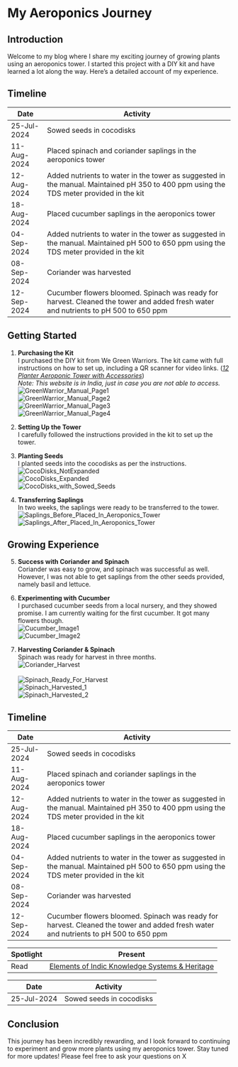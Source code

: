 # My Aeroponics Journey

## Introduction
Welcome to my blog where I share my exciting journey of growing plants using an aeroponics tower. I started this project with a DIY kit and have learned a lot along the way. Here’s a detailed account of my experience.

## Timeline
Date | Activity
------------- | -----------------
25-Jul-2024 | Sowed seeds in cocodisks
11-Aug-2024 | Placed spinach and coriander saplings in the aeroponics tower
12-Aug-2024 | Added nutrients to water in the tower as suggested in the manual. Maintained pH 350 to 400 ppm using the TDS meter provided in the kit
18-Aug-2024 | Placed cucumber saplings in the aeroponics tower
04-Sep-2024 | Added nutrients to water in the tower as suggested in the manual. Maintained pH 500 to 650 ppm using the TDS meter provided in the kit
08-Sep-2024 | Coriander was harvested
12-Sep-2024 | Cucumber flowers bloomed. Spinach was ready for harvest. Cleaned the tower and added fresh water and nutrients to pH 500 to 650 ppm


## Getting Started
1. **Purchasing the Kit**  
   I purchased the DIY kit from We Green Warriors. The kit came with full instructions on how to set up, including a QR scanner for video links. 
   (_<a href="https://www.wegreenwarriors.org/product-page/12-planter-aeroponic-tower-with-accessories" target="_blank">12 Planter Aeroponic Tower with Accessories</a>_)
   <br> _Note: This website is in India, just in case you are not able to access._
   <img src="https://deepuhub.github.io/images/Aeroponics/GreenWarrior_Manual_Page1.jpeg" alt="GreenWarrior_Manual_Page1"> 
   <br>
   <img src="https://deepuhub.github.io/images/Aeroponics/GreenWarrior_Manual_Page2.jpeg" alt="GreenWarrior_Manual_Page2"> 
   <br>
   <img src="https://deepuhub.github.io/images/Aeroponics/GreenWarrior_Manual_Page3.jpeg" alt="GreenWarrior_Manual_Page3"> 
   <br>
   <img src="https://deepuhub.github.io/images/Aeroponics/GreenWarrior_Manual_Page4.jpeg" alt="GreenWarrior_Manual_Page4"> 
   <br>

3. **Setting Up the Tower**  
   I carefully followed the instructions provided in the kit to set up the tower. 

4. **Planting Seeds**  
   I planted seeds into the cocodisks as per the instructions.
   <img src="https://deepuhub.github.io/images/Aeroponics/CocoDisks_NotExpanded.jpeg" alt="CocoDisks_NotExpanded"> 
   <br>
   <img src="https://deepuhub.github.io/images/Aeroponics/CocoDisks_Expanded.jpeg" alt="CocoDisks_Expanded"> 
   <br>
   <img src="https://deepuhub.github.io/images/Aeroponics/CocoDisks_with_Sowed_Seeds.jpeg" alt="CocoDisks_with_Sowed_Seeds"> 

5. **Transferring Saplings**  
   In two weeks, the saplings were ready to be transferred to the tower.
   <br>
   <img src="https://deepuhub.github.io/images/Aeroponics/Saplings_Before_Placed_In_Aeroponics_Tower.jpeg" alt="Saplings_Before_Placed_In_Aeroponics_Tower"> 
   <br>
   <img src="https://deepuhub.github.io/images/Aeroponics/Saplings_After_Placed_In_Aeroponics_Tower.jpeg" alt="Saplings_After_Placed_In_Aeroponics_Tower"> 
   

## Growing Experience
5. **Success with Coriander and Spinach**  
   Coriander was easy to grow, and spinach was successful as well. However, I was not able to get saplings from the other seeds provided, namely basil and lettuce.   

6. **Experimenting with Cucumber**  
   I purchased cucumber seeds from a local nursery, and they showed promise. I am currently waiting for the first cucumber. It got many flowers though.
   <br>
   <img src="https://deepuhub.github.io/images/Aeroponics/Cucumber_Image1.jpeg" alt="Cucumber_Image1">
   <br>
   <img src="https://deepuhub.github.io/images/Aeroponics/Cucumber_Image2.jpeg" alt="Cucumber_Image2">
   
7. **Harvesting Coriander & Spinach**  
   Spinach was ready for harvest in three months.
   <br>
   <img src="https://deepuhub.github.io/images/Aeroponics/Coriander_Harvest.jpeg" alt="Coriander_Harvest">   
   <br>
   <img src="https://deepuhub.github.io/images/Aeroponics/Spinach_Ready_For_Harvest.jpeg" alt="Spinach_Ready_For_Harvest">
   <br>
   <img src="https://deepuhub.github.io/images/Aeroponics/Spinach_Harvested_1.jpeg" alt="Spinach_Harvested_1">
   <br>
   <img src="https://deepuhub.github.io/images/Aeroponics/Spinach_Harvested_2.jpeg" alt="Spinach_Harvested_2">
   

## Timeline
Date | Activity
------------- | -----------------
25-Jul-2024 | Sowed seeds in cocodisks
11-Aug-2024 | Placed spinach and coriander saplings in the aeroponics tower
12-Aug-2024 | Added nutrients to water in the tower as suggested in the manual. Maintained pH 350 to 400 ppm using the TDS meter provided in the kit
18-Aug-2024 | Placed cucumber saplings in the aeroponics tower
04-Sep-2024 | Added nutrients to water in the tower as suggested in the manual. Maintained pH 500 to 650 ppm using the TDS meter provided in the kit
08-Sep-2024 | Coriander was harvested
12-Sep-2024 | Cucumber flowers bloomed. Spinach was ready for harvest. Cleaned the tower and added fresh water and nutrients to pH 500 to 650 ppm

Spotlight | Present
------------ | -------------
Read | <a href="https://www.linkedin.com/feed/update/urn:li:activity:7079707672178012160/" target="_blank">Elements of Indic Knowledge Systems & Heritage</a>

Date | Activity
------------ | -------------
25-Jul-2024 | Sowed seeds in cocodisks


## Conclusion
This journey has been incredibly rewarding, and I look forward to continuing to experiment and grow more plants using my aeroponics tower. Stay tuned for more updates! Please feel free to ask your questions on X 

